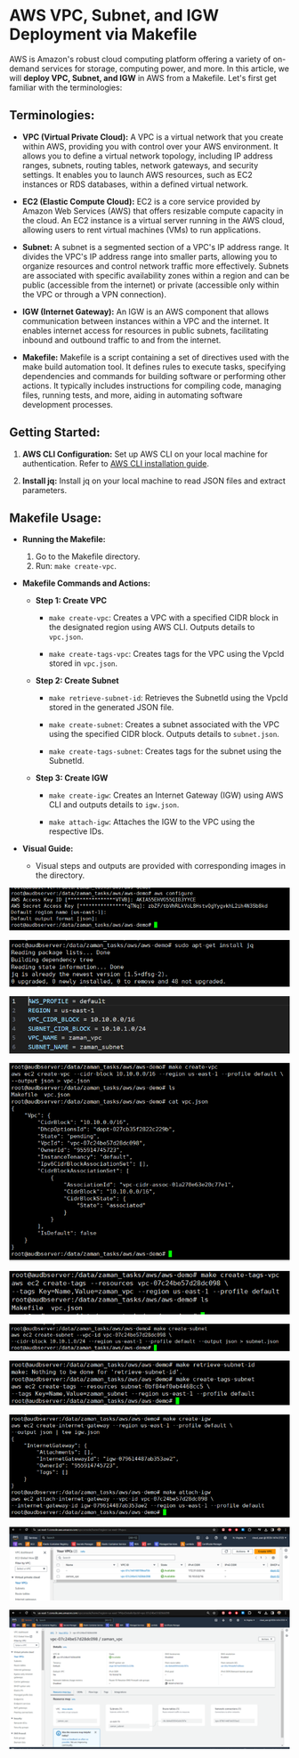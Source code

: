# AWS VPC, Subnet, and IGW Deployment via Makefile

AWS is Amazon's robust cloud computing platform offering a variety of on-demand services for storage, computing power, and more. In this article, we will **deploy VPC, Subnet, and IGW** in AWS from a Makefile. Let's first get familiar with the terminologies:

## Terminologies:

- **VPC (Virtual Private Cloud):** A VPC is a virtual network that you create within AWS, providing you with control over your AWS environment. It allows you to define a virtual network topology, including IP address ranges, subnets, routing tables, network gateways, and security settings. It enables you to launch AWS resources, such as EC2 instances or RDS databases, within a defined virtual network.

- **EC2 (Elastic Compute Cloud):** EC2 is a core service provided by Amazon Web Services (AWS) that offers resizable compute capacity in the cloud. An EC2 instance is a virtual server running in the AWS cloud, allowing users to rent virtual machines (VMs) to run applications.

- **Subnet:** A subnet is a segmented section of a VPC's IP address range. It divides the VPC's IP address range into smaller parts, allowing you to organize resources and control network traffic more effectively. Subnets are associated with specific availability zones within a region and can be public (accessible from the internet) or private (accessible only within the VPC or through a VPN connection).

- **IGW (Internet Gateway):** An IGW is an AWS component that allows communication between instances within a VPC and the internet. It enables internet access for resources in public subnets, facilitating inbound and outbound traffic to and from the internet.

- **Makefile:** Makefile is a script containing a set of directives used with the make build automation tool. It defines rules to execute tasks, specifying dependencies and commands for building software or performing other actions. It typically includes instructions for compiling code, managing files, running tests, and more, aiding in automating software development processes.

## Getting Started:

1. **AWS CLI Configuration:** Set up AWS CLI on your local machine for authentication. Refer to [AWS CLI installation guide](https://docs.aws.amazon.com/cli/latest/userguide/getting-started-install.html).

2. **Install jq:** Install jq on your local machine to read JSON files and extract parameters.

## Makefile Usage:

- **Running the Makefile:**
    1. Go to the Makefile directory.
    2. Run: `make create-vpc`.

- **Makefile Commands and Actions:**

    - **Step 1: Create VPC**
        - `make create-vpc`: Creates a VPC with a specified CIDR block in the designated region using AWS CLI. Outputs details to `vpc.json`.

        - `make create-tags-vpc`: Creates tags for the VPC using the VpcId stored in `vpc.json`.

    - **Step 2: Create Subnet**
        - `make retrieve-subnet-id`: Retrieves the SubnetId using the VpcId stored in the generated JSON file.

        - `make create-subnet`: Creates a subnet associated with the VPC using the specified CIDR block. Outputs details to `subnet.json`.

        - `make create-tags-subnet`: Creates tags for the subnet using the SubnetId.

    - **Step 3: Create IGW**
        - `make create-igw`: Creates an Internet Gateway (IGW) using AWS CLI and outputs details to `igw.json`.

        - `make attach-igw`: Attaches the IGW to the VPC using the respective IDs.

- **Visual Guide:**
    - Visual steps and outputs are provided with corresponding images in the directory.

![image1](./image1.png)

![image2](./image2.png)

![image3](./image3.png)

![image4](./image4.png)

![image5](./image5.png)

![image6](./image6.png)

![image7](./image7.png)

![image8](./image8.png)

![image9](./image9.png)

![image10](./image10.png)
